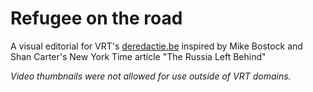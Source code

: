 # Refugee on the road
A visual editorial for VRT's [deredactie.be](http://deredactie.be) inspired by Mike Bostock and Shan Carter's New York Time article "The Russia Left Behind"

*Video thumbnails were not allowed for use outside of VRT domains.*
